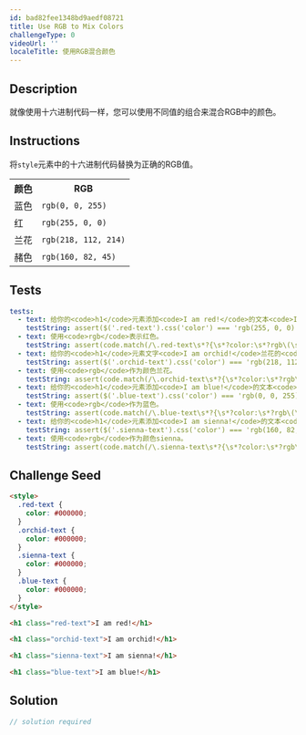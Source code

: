 ```yaml
---
id: bad82fee1348bd9aedf08721
title: Use RGB to Mix Colors
challengeType: 0
videoUrl: ''
localeTitle: 使用RGB混合颜色
---
```


## Description
<section id="description">就像使用十六进制代码一样，您可以使用不同值的组合来混合RGB中的颜色。 </section>

## Instructions
<section id="instructions">将<code>style</code>元素中的十六进制代码替换为正确的RGB值。 <table class="table table-striped"><tbody><tr><th>颜色</th><th> RGB </th></tr><tr><td>蓝色</td><td> <code>rgb(0, 0, 255)</code> </td> </tr><tr><td>红</td><td> <code>rgb(255, 0, 0)</code> </td> </tr><tr><td>兰花</td><td> <code>rgb(218, 112, 214)</code> </td> </tr><tr><td>赭色</td><td> <code>rgb(160, 82, 45)</code> </td> </tr></tbody></table></section>

## Tests
<section id='tests'>

```yml
tests:
  - text: 给你的<code>h1</code>元素添加<code>I am red!</code>的文本<code>I am red!</code> <code>color</code>红色。
    testString: assert($('.red-text').css('color') === 'rgb(255, 0, 0)', 'Give your <code>h1</code> element with the text <code>I am red!</code> the <code>color</code> red.');
  - text: 使用<code>rgb</code>表示红色。
    testString: assert(code.match(/\.red-text\s*?{\s*?color:\s*?rgb\(\s*?255\s*?,\s*?0\s*?,\s*?0\s*?\)\s*?;\s*?}/gi), 'Use <code>rgb</code> for the color red.');
  - text: 给你的<code>h1</code>元素文字<code>I am orchid!</code>兰花的<code>color</code> 。
    testString: assert($('.orchid-text').css('color') === 'rgb(218, 112, 214)', 'Give your <code>h1</code> element with the text <code>I am orchid!</code> the <code>color</code> orchid.');
  - text: 使用<code>rgb</code>作为颜色兰花。
    testString: assert(code.match(/\.orchid-text\s*?{\s*?color:\s*?rgb\(\s*?218\s*?,\s*?112\s*?,\s*?214\s*?\)\s*?;\s*?}/gi), 'Use <code>rgb</code> for the color orchid.');
  - text: 给你的<code>h1</code>元素添加<code>I am blue!</code>的文本<code>I am blue!</code> <code>color</code>蓝色。
    testString: assert($('.blue-text').css('color') === 'rgb(0, 0, 255)', 'Give your <code>h1</code> element with the text <code>I am blue!</code> the <code>color</code> blue.');
  - text: 使用<code>rgb</code>作为蓝色。
    testString: assert(code.match(/\.blue-text\s*?{\s*?color:\s*?rgb\(\s*?0\s*?,\s*?0\s*?,\s*?255\s*?\)\s*?;\s*?}/gi), 'Use <code>rgb</code> for the color blue.');
  - text: 给你的<code>h1</code>元素添加<code>I am sienna!</code>的文本<code>I am sienna!</code> <code>color</code> sienna。
    testString: assert($('.sienna-text').css('color') === 'rgb(160, 82, 45)', 'Give your <code>h1</code> element with the text <code>I am sienna!</code> the <code>color</code> sienna.');
  - text: 使用<code>rgb</code>作为颜色sienna。
    testString: assert(code.match(/\.sienna-text\s*?{\s*?color:\s*?rgb\(\s*?160\s*?,\s*?82\s*?,\s*?45\s*?\)\s*?;\s*?}/gi), 'Use <code>rgb</code> for the color sienna.');

```

</section>

## Challenge Seed
<section id='challengeSeed'>

<div id='html-seed'>

```html
<style>
  .red-text {
    color: #000000;
  }
  .orchid-text {
    color: #000000;
  }
  .sienna-text {
    color: #000000;
  }
  .blue-text {
    color: #000000;
  }
</style>

<h1 class="red-text">I am red!</h1>

<h1 class="orchid-text">I am orchid!</h1>

<h1 class="sienna-text">I am sienna!</h1>

<h1 class="blue-text">I am blue!</h1>

```

</div>



</section>

## Solution
<section id='solution'>

```js
// solution required
```
</section>
